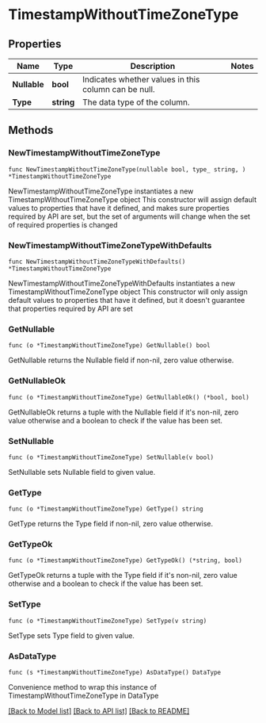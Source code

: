 # TimestampWithoutTimeZoneType

## Properties

Name | Type | Description | Notes
------------ | ------------- | ------------- | -------------
**Nullable** | **bool** | Indicates whether values in this column can be null. | 
**Type** | **string** | The data type of the column. | 

## Methods

### NewTimestampWithoutTimeZoneType

`func NewTimestampWithoutTimeZoneType(nullable bool, type_ string, ) *TimestampWithoutTimeZoneType`

NewTimestampWithoutTimeZoneType instantiates a new TimestampWithoutTimeZoneType object
This constructor will assign default values to properties that have it defined,
and makes sure properties required by API are set, but the set of arguments
will change when the set of required properties is changed

### NewTimestampWithoutTimeZoneTypeWithDefaults

`func NewTimestampWithoutTimeZoneTypeWithDefaults() *TimestampWithoutTimeZoneType`

NewTimestampWithoutTimeZoneTypeWithDefaults instantiates a new TimestampWithoutTimeZoneType object
This constructor will only assign default values to properties that have it defined,
but it doesn't guarantee that properties required by API are set

### GetNullable

`func (o *TimestampWithoutTimeZoneType) GetNullable() bool`

GetNullable returns the Nullable field if non-nil, zero value otherwise.

### GetNullableOk

`func (o *TimestampWithoutTimeZoneType) GetNullableOk() (*bool, bool)`

GetNullableOk returns a tuple with the Nullable field if it's non-nil, zero value otherwise
and a boolean to check if the value has been set.

### SetNullable

`func (o *TimestampWithoutTimeZoneType) SetNullable(v bool)`

SetNullable sets Nullable field to given value.


### GetType

`func (o *TimestampWithoutTimeZoneType) GetType() string`

GetType returns the Type field if non-nil, zero value otherwise.

### GetTypeOk

`func (o *TimestampWithoutTimeZoneType) GetTypeOk() (*string, bool)`

GetTypeOk returns a tuple with the Type field if it's non-nil, zero value otherwise
and a boolean to check if the value has been set.

### SetType

`func (o *TimestampWithoutTimeZoneType) SetType(v string)`

SetType sets Type field to given value.



### AsDataType

`func (s *TimestampWithoutTimeZoneType) AsDataType() DataType`

Convenience method to wrap this instance of TimestampWithoutTimeZoneType in DataType

[[Back to Model list]](../README.md#documentation-for-models) [[Back to API list]](../README.md#documentation-for-api-endpoints) [[Back to README]](../README.md)


